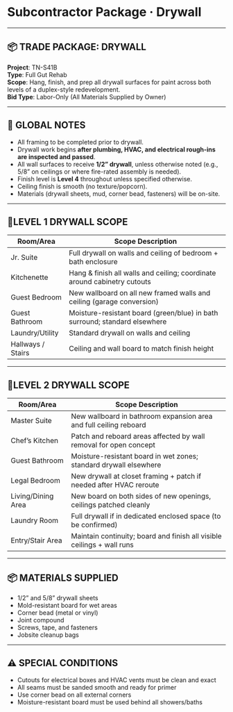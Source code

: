# Subcontractor Package · Drywall

---

## 📦 TRADE PACKAGE: DRYWALL  
**Project**: TN-S41B  
**Type**: Full Gut Rehab  
**Scope**: Hang, finish, and prep all drywall surfaces for paint across both levels of a duplex-style redevelopment.  
**Bid Type**: Labor-Only (All Materials Supplied by Owner)

---

## 🔹 GLOBAL NOTES

- All framing to be completed prior to drywall.
- Drywall work begins **after plumbing, HVAC, and electrical rough-ins are inspected and passed**.
- All wall surfaces to receive **1/2” drywall**, unless otherwise noted (e.g., 5/8” on ceilings or where fire-rated assembly is needed).
- Finish level is **Level 4** throughout unless specified otherwise.
- Ceiling finish is smooth (no texture/popcorn).
- Materials (drywall sheets, mud, corner bead, fasteners) will be on-site.

---

## 📍LEVEL 1 DRYWALL SCOPE

| Room/Area          | Scope Description                                                              |
|--------------------|---------------------------------------------------------------------------------|
| Jr. Suite          | Full drywall on walls and ceiling of bedroom + bath enclosure                  |
| Kitchenette        | Hang & finish all walls and ceiling; coordinate around cabinetry cutouts        |
| Guest Bedroom      | New wallboard on all new framed walls and ceiling (garage conversion)           |
| Guest Bathroom     | Moisture-resistant board (green/blue) in bath surround; standard elsewhere      |
| Laundry/Utility    | Standard drywall on walls and ceiling                                           |
| Hallways / Stairs  | Ceiling and wall board to match finish height                                   |

---

## 📍LEVEL 2 DRYWALL SCOPE

| Room/Area          | Scope Description                                                              |
|--------------------|---------------------------------------------------------------------------------|
| Master Suite       | New wallboard in bathroom expansion area and full ceiling reboard               |
| Chef’s Kitchen     | Patch and reboard areas affected by wall removal for open concept               |
| Guest Bathroom     | Moisture-resistant board in wet zones; standard drywall elsewhere               |
| Legal Bedroom      | New drywall at closet framing + patch if needed after HVAC reroute              |
| Living/Dining Area | New board on both sides of new openings, ceilings patched cleanly               |
| Laundry Room       | Full drywall if in dedicated enclosed space (to be confirmed)                   |
| Entry/Stair Area   | Maintain continuity; board and finish all visible ceilings + wall runs          |

---

## 📦 MATERIALS SUPPLIED

- 1/2” and 5/8” drywall sheets
- Mold-resistant board for wet areas
- Corner bead (metal or vinyl)
- Joint compound
- Screws, tape, and fasteners
- Jobsite cleanup bags

---

## ⚠️ SPECIAL CONDITIONS

- Cutouts for electrical boxes and HVAC vents must be clean and exact
- All seams must be sanded smooth and ready for primer
- Use corner bead on all external corners
- Moisture-resistant board must be used behind all showers/baths
